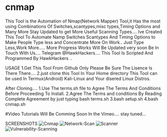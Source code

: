 # cnmap
This Tool is the Automation of Nmap(Network Mapper) Tool,it Has the most using Combinations Of Switches,scantypes,misc types,Timing Options and Many More Stay Updated to get More Useful Scanning Types....
Ive Created This Tool To Automate Namp Switches Scantypes And Timing Options to Make People Type less and Concentrate More On Work.. Just Type Less,Work More..... More Progress Works Will Be Updated very soon Be In Touch With Us.... Telegram @HawkHackers.... This Tool Is Scripted And Programmed By HawkHackers ..

USAGE 1.Get This Tool From Github Only Please Be Sure The Lisence Is There There.... 2.just clone this Tool In Your Home directory This Tool can be used In Termux(Android) Kali-Linux and Your disered Linux Distros.

After Cloning.... 1.Use The terms.sh file to Agree The Terms And Conditions Before Proceeding To Install. 2.Agree The Terms and conditions By Reading Complete Agreement by just typing bash terms.sh 3.bash setup.sh 4.bash cnmap.sh

#Video Tutorials Will Be Comming Soon In the Vimeo.... stay tuned...



SCREENSHOTS
![Cnmap](https://user-images.githubusercontent.com/90756025/133925270-ccc136bc-a6f8-4231-a895-255795399c86.png)
![Network-Scan](https://user-images.githubusercontent.com/90756025/133925274-7b2bcc6d-7d02-4916-814d-be9e9b811c61.png)
![Scanner](https://user-images.githubusercontent.com/90756025/133925275-c9aad77d-e197-4c17-90da-4e0b4adfa7e1.png)
![Vulnerability-Scanning](https://user-images.githubusercontent.com/90756025/133925277-0a2e3b61-3584-492c-9985-4e26d4c3a702.png)
